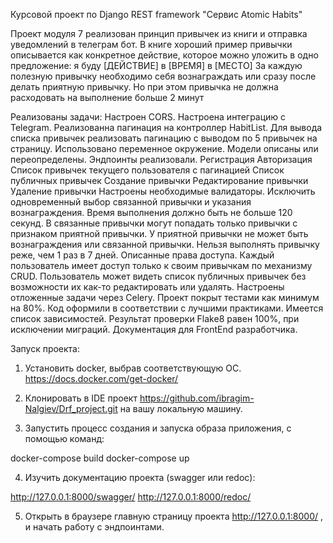 Курсовой проект по Django REST framework "Сервис Atomic Habits"

Проект модуля 7 реализован принцип привычек из книги и отправка уведомлений в телеграм бот. В книге хороший пример привычки описывается как конкретное действие, которое можно уложить в одно предложение: я буду [ДЕЙСТВИЕ] в [ВРЕМЯ] в [МЕСТО] За каждую полезную привычку необходимо себя вознаграждать или сразу после делать приятную привычку. Но при этом привычка не должна расходовать на выполнение больше 2 минут


Реализованы задачи:
Настроен CORS.
Настроена интеграцию с Telegram.
Реализованна пагинация на контроллер HabitList.
Для вывода списка привычек реализовать пагинацию с выводом по 5 привычек на страницу.
Использовано переменное окружение.
Модели описаны или переопределены.
Эндпоинты реализовали.
Регистрация
Авторизация
Список привычек текущего пользователя с пагинацией
Список публичных привычек
Создание привычки
Редактирование привычки
Удаление привычки
Настроены необходимые валидаторы.
Исключить одновременный выбор связанной привычки и указания вознаграждения.
Время выполнения должно быть не больше 120 секунд.
В связанные привычки могут попадать только привычки с признаком приятной привычки.
У приятной привычки не может быть вознаграждения или связанной привычки.
Нельзя выполнять привычку реже, чем 1 раз в 7 дней.
Описанные права доступа.
Каждый пользователь имеет доступ только к своим привычкам по механизму CRUD.
Пользователь может видеть список публичных привычек без возможности их как-то редактировать или удалять.
Настроены отложенные задачи через Celery.
Проект покрыт тестами как минимум на 80%.
Код оформили в соответствии с лучшими практиками.
Имеется список зависимостей.
Результат проверки Flake8 равен 100%, при исключении миграций.
Документация для FrontEnd разработчика.

Запуск проекта:

1. Установить docker, выбрав соответствующую ОС. https://docs.docker.com/get-docker/


2. Клонировать в IDE проект https://github.com/ibragim-Nalgiev/Drf_project.git на вашу локальную машину.


3. Запустить процесс создания и запуска образа приложения, с помощью команд:


  docker-compose build
  docker-compose up


4. Изучить документацию проекта (swagger или redoc):


  http://127.0.0.1:8000/swagger/
  http://127.0.0.1:8000/redoc/

5. Открыть в браузере главную страницу проекта http://127.0.0.1:8000/ , и начать работу с эндпоинтами.



